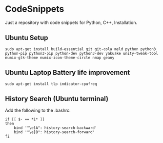 # CodeSnippets

Just a repository with code snippets for Python, C++, Installation.

## Ubuntu Setup
`sudo apt-get install build-essential git git-cola meld python python3 python-pip python3-pip python-dev python3-dev yakuake unity-tweak-tool numix-gtk-theme numix-icon-theme-circle nmap geany`

## Ubuntu Laptop Battery life improvement
`sudo apt-get install tlp indicator-cpufreq`

## History Search (Ubuntu terminal)
Add the following to the .bashrc:
```
if [[ $- == *i* ]]
then
    bind '"\e[A": history-search-backward'
    bind '"\e[B": history-search-forward'
fi
```
